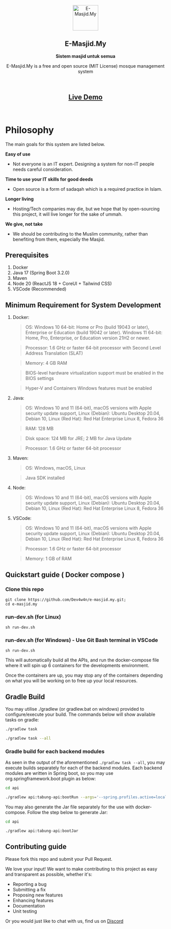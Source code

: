 <p align="center">
  <img src="./public-web/src/assets/home/logo.png" alt="E-Masjid.My" width="80" height="80"/>
</p>

<h2 align="center"><b>E-Masjid.My</b></h2>
<p align="center"><b>Sistem masjid untuk semua</b></p>
<p align="center">
  E-Masjid.My is a free and open source (MIT License) mosque management system
<p><br>
<h2 align="center">
  <a href='https://demo.e-masjid.my'>Live Demo</a>
</h2><br>

Philosophy
=====
The main goals for this system are listed below.

**Easy of use**

- Not everyone is an IT expert. Designing a system for non-IT people needs careful consideration.

**Time to use your IT skills for good deeds**

- Open source is a form of sadaqah which is a required practice in Islam.

**Longer living**

- Hosting/Tech companies may die, but we hope that by open-sourcing this project, it will live longer for the sake of ummah.

**We give, not take**

- We should be contributing to the Muslim community, rather than benefiting from them, especially the Masjid.


## Prerequisites
1. Docker
2. Java 17 (Spring Boot 3.2.0)
3. Maven
4. Node 20 (ReactJS 18 + CoreUI + Tailwind CSS)
5. VSCode (Recommended)

## Minimum Requirement for System Development

1. Docker:
    
    > OS: Windows 10 64-bit: Home or Pro (build 19043 or later), Enterprise or Education (build 19042 or later). Windows 11 64-bit: Home, Pro, Enterprise, or Education version 21H2 or newer.
    
    > Processor: 1.6 GHz or faster 64-bit processor with Second Level Address Translation (SLAT)
    
    > Memory: 4 GB RAM
    
    > BIOS-level hardware virtualization support must be enabled in the BIOS settings
    
    > Hyper-V and Containers Windows features must be enabled

2. Java:

    > OS: Windows 10 and 11 (64-bit), macOS versions with Apple security update support, Linux (Debian): Ubuntu Desktop 20.04, Debian 10, Linux (Red Hat): Red Hat Enterprise Linux 8, Fedora 36
    
    > RAM: 128 MB
    
    > Disk space: 124 MB for JRE; 2 MB for Java Update
    
    > Processor: 1.6 GHz or faster 64-bit processor

3. Maven:
    > OS: Windows, macOS, Linux
    
    > Java SDK installed

4. Node:
    > OS: Windows 10 and 11 (64-bit), macOS versions with Apple security update support, Linux (Debian): Ubuntu Desktop 20.04, Debian 10, Linux (Red Hat): Red Hat Enterprise Linux 8, Fedora 36

5. VSCode:
    > OS: Windows 10 and 11 (64-bit), macOS versions with Apple security update support, Linux (Debian): Ubuntu Desktop 20.04, Debian 10, Linux (Red Hat): Red Hat Enterprise Linux 8, Fedora 36
    
    > Processor: 1.6 GHz or faster 64-bit processor
    
    > Memory: 1 GB of RAM

## Quickstart guide ( Docker compose )
### Clone this repo
```
git clone https://github.com/Dev4w4n/e-masjid.my.git;
cd e-masjid.my
```
### run-dev.sh (for Linux)
```
sh run-dev.sh
```
### run-dev.sh (for Windows) - Use Git Bash terminal in VSCode
```
sh run-dev.sh
```

This will automatically build all the APIs, and run the docker-compose file where it will spin up 6 containers for the developments environment.

Once the containers are up, you may stop any of the containers depending on what you will be working on to free up your local resources.

## Gradle Build

You may utilise ./gradlew (or gradlew.bat on windows) provided to configure/execute your build. The commands below will show available tasks on gradle:

```sh
./gradlew task

./gradlew task --all
```

### Gradle build for each backend modules

As seen in the output of the aforementioned `./gradlew task --all`, you may execute builds separately for each of the backend modules. Each backend modules are written in Spring boot, so you may use org.springframework.boot plugin as below:

```sh
cd api

./gradlew api:tabung-api:bootRun --args='--spring.profiles.active=local'
```

You may also generate the Jar file separately for the use with docker-compose. Follow the step below to generate Jar:

```sh
cd api

./gradlew api:tabung-api:bootJar
```

## Contributing guide

Please fork this repo and submit your Pull Request.

We love your input! We want to make contributing to this project as easy and transparent as possible, whether it's:

- Reporting a bug
- Submitting a fix
- Proposing new features
- Enhancing features
- Documentation
- Unit testing
  
Or you would just like to chat with us, find us on [Discord](https://discord.gg/vz4WWM85)

